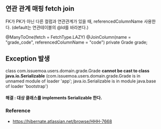 ## 연관 관계 매핑 fetch join

FK가 PK가 아닌 다른 컬럼과 연관관계가 있을 때, referencedColumnName 사용한다.
(default는 연관테이블의 @Id를 바라본다.)

@ManyToOne(fetch = FetchType.LAZY)
@JoinColumn(name = "grade_code", referencedColumnName = "code")
private Grade grade;

## Exception 발생
class com.issuemoa.users.domain.grade.Grade **cannot be cast to class java.io.Serializable** (com.issuemoa.users.domain.grade.Grade is in unnamed module of loader 'app'; java.io.Serializable is in module java.base of loader 'bootstrap')

#### 해결 : 대상 클래스를 implements Serializable 한다.

### Reference
- https://hibernate.atlassian.net/browse/HHH-7668
